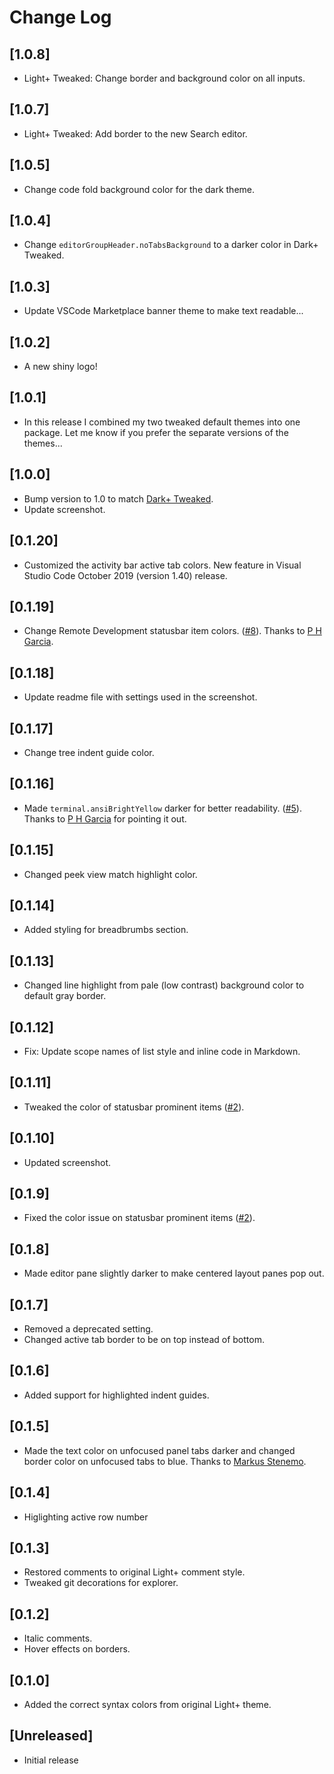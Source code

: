 # Change Log

## [1.0.8]

- Light+ Tweaked: Change border and background color on all inputs.

## [1.0.7]

- Light+ Tweaked: Add border to the new Search editor.

## [1.0.5]

- Change code fold background color for the dark theme.

## [1.0.4]

- Change `editorGroupHeader.noTabsBackground` to a darker color in Dark+ Tweaked.

## [1.0.3]

- Update VSCode Marketplace banner theme to make text readable...

## [1.0.2]

- A new shiny logo!

## [1.0.1]

- In this release I combined my two tweaked default themes into one package. Let me know if you prefer the separate versions of the themes...

## [1.0.0]

- Bump version to 1.0 to match [Dark+ Tweaked](https://marketplace.visualstudio.com/items?itemName=perragnaredin.dark-plus-tweaked).
- Update screenshot.

## [0.1.20]

- Customized the activity bar active tab colors. New feature in Visual Studio Code October 2019 (version 1.40) release.

## [0.1.19]

- Change Remote Development statusbar item colors. ([#8](https://github.com/perragnar/light-plus-tweaked/issues/8)). Thanks to [P H Garcia](https://github.com/pedrogarcia).

## [0.1.18]

- Update readme file with settings used in the screenshot.

## [0.1.17]

- Change tree indent guide color.

## [0.1.16]

- Made `terminal.ansiBrightYellow` darker for better readability. ([#5](https://github.com/perragnar/light-plus-tweaked/issues/5)). Thanks to [P H Garcia](https://github.com/pedrogarcia) for pointing it out.

## [0.1.15]

- Changed peek view match highlight color.

## [0.1.14]

- Added styling for breadbrumbs section.

## [0.1.13]

- Changed line highlight from pale (low contrast) background color to default gray border.

## [0.1.12]

- Fix: Update scope names of list style and inline code in Markdown.

## [0.1.11]

- Tweaked the color of statusbar prominent items ([#2](https://github.com/perragnar/light-plus-tweaked/issues/2)).

## [0.1.10]

- Updated screenshot.

## [0.1.9]

- Fixed the color issue on statusbar prominent items ([#2](https://github.com/perragnar/light-plus-tweaked/issues/2)).

## [0.1.8]

- Made editor pane slightly darker to make centered layout panes pop out.

## [0.1.7]

- Removed a deprecated setting.
- Changed active tab border to be on top instead of bottom.

## [0.1.6]

- Added support for highlighted indent guides.

## [0.1.5]

- Made the text color on unfocused panel tabs darker and changed border color on unfocused tabs to blue. Thanks to [Markus Stenemo](https://github.com/mstenemo).

## [0.1.4]

- Higlighting active row number

## [0.1.3]

- Restored comments to original Light+ comment style.
- Tweaked git decorations for explorer.

## [0.1.2]

- Italic comments.
- Hover effects on borders.

## [0.1.0]

- Added the correct syntax colors from original Light+ theme.

## [Unreleased]

- Initial release
